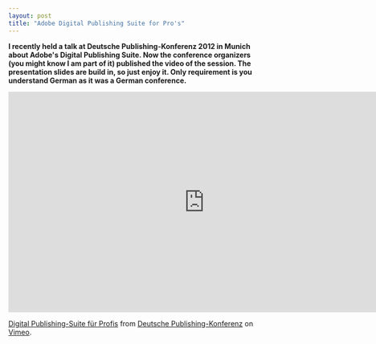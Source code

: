 ```yaml
---
layout: post
title: "Adobe Digital Publishing Suite for Pro's"
---
```


**I recently held a talk at Deutsche Publishing-Konferenz 2012 in Munich about Adobe's Digital Publishing Suite. Now the conference organizers (you might know I am part of it) published the video of the session. The presentation slides are build in, so just enjoy it. Only requirement is you understand German as it was a German conference.**

<iframe src="http://player.vimeo.com/video/45066872?color=D13066" width="780" height="439" frameborder="0" webkitAllowFullScreen mozallowfullscreen allowFullScreen></iframe> <p><a href="http://vimeo.com/45066872">Digital Publishing-Suite für Profis</a> from <a href="http://vimeo.com/dpkonf">Deutsche Publishing-Konferenz</a> on <a href="http://vimeo.com">Vimeo</a>.</p>